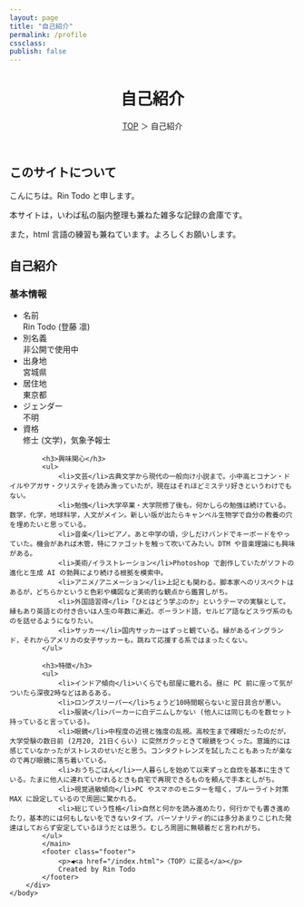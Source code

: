 ```yaml
---
layout: page
title: "自己紹介"
permalink: /profile
cssclass:
publish: false
---
```




<html lang="ja">
   <head>

   </head>
    <body>
        <div class="wrap">
            <header>
                <h1>自己紹介</h1>
                <span><a href="/index.html">TOP</a> ＞ 自己紹介</span>
            </header>
            <main>
            <h2>このサイトについて</h2>
            <p>こんにちは。Rin Todo と申します。</p>
            <p>本サイトは，いわば私の脳内整理も兼ねた雑多な記録の倉庫です。</p>
            <p>また，html 言語の練習も兼ねています。よろしくお願いします。</p>
            <h2>自己紹介</h2>
            <h3>基本情報</h3>
            <ul>
                <li>名前</li>Rin Todo (登藤 凛)
                <li>別名義</li>非公開で使用中
                <li>出身地</li>宮城県
                <li>居住地</li>東京都
                <li>ジェンダー</li>不明
                <li>資格</li>修士 (文学)，気象予報士
            </ul>

            <h3>興味関心</h3>
            <ul>
                <li>文芸</li>古典文学から現代の一般向け小説まで。小中高とコナン・ドイルやアガサ・クリスティを読み漁っていたが，現在はそれほどミステリ好きというわけでもない。
                <li>勉強</li>大学卒業・大学院修了後も，何かしらの勉強は続けている。数学，化学，地球科学，人文がメイン。新しい版が出たらキャンベル生物学で自分の教養の穴を埋めたいと思っている。
                <li>音楽</li>ピアノ。あと中学の頃，少しだけバンドでキーボードをやっていた。機会があれば木管，特にファゴットを触って吹いてみたい。DTM や音楽理論にも興味がある。
                <li>美術/イラストレーション</li>Photoshop で創作していたがソフトの進化と生成 AI の勃興により続ける根拠を模索中。
                <li>アニメ/アニメーション</li>上記とも関わる。脚本家へのリスペクトはあるが，どちらかというと色彩や構図など美術的な観点から鑑賞しがち。
                <li>外国語習得</li>「ひとはどう学ぶのか」というテーマの実験として。縁もあり英語との付き合いは人生の年数に漸近。ポーランド語，セルビア語などスラヴ系のものを話せるようになりたい。
                <li>サッカー</li>国内サッカーはずっと観ている。縁があるイングランド，それからアメリカの女子サッカーも。跳ねて応援する系ではまったくない。
            </ul>

            <h3>特徴</h3>
            <ul>
                <li>インドア傾向</li>いくらでも部屋に籠れる。昼に PC 前に座って気がついたら深夜2時などはあるある。
                <li>ロングスリーパー</li>ちょうど10時間眠らないと翌日具合が悪い。
                <li>服装</li>パーカーに白デニムしかない (他人には同じものを数セット持っていると言っている)。
                <li>眼鏡</li>中程度の近視と強度の乱視。高校生まで裸眼だったのだが，大学受験の数日前 (2月20, 21日くらい) に突然ガクッときて眼鏡をつくった。意識的には感じていなかったがストレスのせいだと思う。コンタクトレンズを試したこともあったが楽なので再び眼鏡に落ち着いている。
                <li>おうちごはん</li>一人暮らしを始めて以来ずっと自炊を基本に生きている。たまに他人に連れていかれるときも自宅で再現できるものを頼んで手本としがち。
                <li>視覚過敏傾向</li>PC やスマホのモニターを暗く，ブルーライト対策 MAX に設定しているので周囲に驚かれる。
                <li>総じていう性格</li>自然と何かを読み進めたり，何行かでも書き進めたり，基本的には何もしないをできないタイプ。パーソナリティ的には多分あまりこじれた発達はしておらず安定しているほうだとは思う。むしろ周囲に無頓着だと言われがち。
            </ul>
            </main>
            <footer class="footer">
                <p>◀<a href="/index.html">〈TOP〉に戻る</a></p>
                Created by Rin Todo
            </footer>
        </div>
    </body>
</html>
